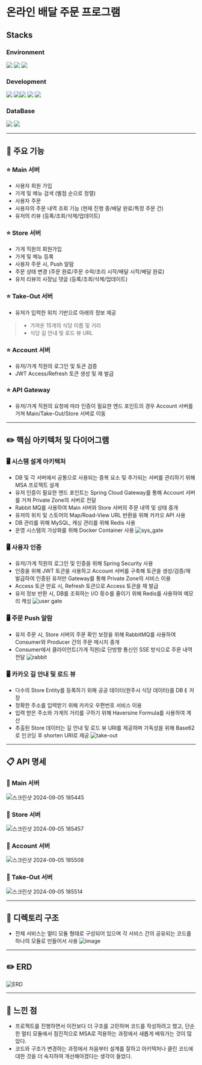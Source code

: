 # 온라인 배달 주문 프로그램

## Stacks
### Environment
<img src="https://img.shields.io/badge/IntelliJIDEA-000000.svg?style=flat-square&logo=intellij-idea&logoColor=white"/> <img src="https://img.shields.io/badge/GitHub-181717?style=flat-square&logo=GitHub&logoColor=ffffff"/> <img src="https://img.shields.io/badge/Git-F05032?style=flat-square&logo=Git&logoColor=ffffff"/>

### Development
<img src="https://img.shields.io/badge/java-%23ED8B00.svg?style=flat-square&logo=openjdk&logoColor=white"/> <img src="https://img.shields.io/badge/spring-%236DB33F.svg?style=flat-square&logo=spring&logoColor=white"/><img src="https://img.shields.io/badge/docker-%230db7ed.svg?style=flat-square&logo=docker&logoColor=white"/> <img src="https://img.shields.io/badge/-Swagger-%23Clojure?style=flat-square&logo=swagger&logoColor=white"/> <img src="https://img.shields.io/badge/Rabbitmq-FF6600?style=flat-square&logo=rabbitmq&logoColor=white"/>
<img src=""/>

### DataBase
<img src="https://img.shields.io/badge/mysql-4479A1.svg?style=flat-square&logo=mysql&logoColor=white"/> <img src="https://img.shields.io/badge/redis-%23DD0031.svg?style=flat-square&logo=redis&logoColor=white"/>

------------
## 📌 주요 기능
### ⭐️ Main 서버
- 사용자 회원 가입
- 가게 및 메뉴 검색 (별점 순으로 정렬)
- 사용자 주문
- 사용자의 주문 내역 조회 기능 (현재 진행 중/배달 완료/특정 주문 건)
- 유저의 리뷰 (등록/조회/삭제/업데이트)

### ⭐️ Store 서버

- 가게 직원의 회원가입
- 가게 및 메뉴 등록 
- 사용자 주문 시, Push 알람 
- 주문 상태 변경 (주문 완료/주문 수락/조리 시작/배달 시작/배달 완료)
- 유저 리뷰의 사장님 댓글 (등록/조회/삭제/업데이트)

### ⭐️ Take-Out 서버

- 유저가 입력한 위치 기반으로 아래의 정보 제공 
> - 가까운 15개의 식당 이름 및 거리
> - 식당 길 안내 및 로드 뷰 URL

### ⭐️ Account 서버

- 유저/가게 직원의 로그인 및 토큰 검증
- JWT Access/Refresh 토큰 생성 및 재 발급

### ⭐️ API Gateway

- 유저/가게 직원의 요청에 따라 인증이 필요한 엔드 포인트의 경우 Account 서버를 거쳐 Main/Take-Out/Store 서버로 이동 


------------
## ✏️ 핵심 아키텍처 및 다이어그램
### 🖥  시스템 설계 아키텍처
- DB 및 각 서버에서 공통으로 사용되는 중복 요소 및 추가되는 서버를 관리하기 위해 MSA 프로젝트 설계
- 유저 인증이 필요한 엔드 포인트는 Spring Cloud Gateway를 통해 Account 서버를 거쳐 Private Zone의 서버로 전달
- Rabbit MQ를 사용하여 Main 서버와 Store 서버의 주문 내역 및 상태 중개
- 유저의 위치 및 스토어의 Map/Road-View URL 반환을 위해 카카오 API 사용
- DB 관리를 위해 MySQL, 캐싱 관리를 위해 Redis 사용
- 운영 시스템의 가상화를 위해 Docker Container 사용
  ![sys_gate](https://github.com/user-attachments/assets/11bbd69e-8f83-44c5-813c-a32115d5e4af)
### 🖥  사용자 인증
- 유저/가게 직원의 로그인 및 인증을 위해 Spring Security 사용
- 인증을 위해 JWT 토큰을 사용하고 Account 서버를 구축해 토큰을 생성/검증/재 발급하여 인증된 유저만 Gateway를 통해 Private Zone의 서비스 이용
- Access 토큰 만료 시, Refresh 토큰으로 Access 토큰을 재 발급
- 유저 정보 반환 시, DB를 조회하는 I/O 횟수를 줄이기 위해 Redis를 사용하여 메모리 캐싱
  ![user gate](https://github.com/user-attachments/assets/32faebd8-80e6-4c8e-beef-f964f9697ce7)
### 🖥  주문 Push 알람
- 유저 주문 시, Store 서버의 주문 확인 보장을 위해 RabbitMQ를 사용하여 Consumer와 Producer 간의 주문 메시지 중개
- Consumer에서 클라이언트(가게 직원)로 단방향 통신인 SSE 방식으로 주문 내역 전달
  ![rabbit](https://github.com/user-attachments/assets/f308e0b8-67c7-4da1-bfde-4986f422735f)

### 🖥  카카오 길 안내 및 로드 뷰
- 다수의 Store Entity를 등록하기 위해 공공 데이터(원주시 식당 데이터)를 DBㅔ 저장
- 정확한 주소를 입력받기 위해 카카오 우편번호 서비스 이용
- 입력 받은 주소와 가게의 거리를 구하기 위해 Haversine Formula를 사용하여 계산
- 추출된 Store 데이터는 길 안내 및 로드 뷰 URI를 제공하며 가독성을 위해 Base62로 인코딩 후 shorten URI로 제공
  ![take-out](https://github.com/user-attachments/assets/01b76ee6-5e70-4a07-8a3b-8c8581156941)

------------
## 📋 API 명세
### 📎  Main 서버
![스크린샷 2024-09-05 185445](https://github.com/user-attachments/assets/3d5a88ec-95fc-43ed-88c4-73402c75ba7d)
### 📎  Store 서버
![스크린샷 2024-09-05 185457](https://github.com/user-attachments/assets/de195f28-38db-4f89-8959-90de891e42b8)
### 📎  Account 서버
![스크린샷 2024-09-05 185508](https://github.com/user-attachments/assets/660e806a-d2c3-44b5-9bd6-13839e692c5d)
### 📎  Take-Out 서버
![스크린샷 2024-09-05 185514](https://github.com/user-attachments/assets/6ae6a07e-8a67-4b5f-9409-36a59ae40865)

------------
## 📂 디렉토리 구조
- 전체 서비스는 멀티 모듈 형태로 구성되어 있으며 각 서비스 간의 공유되는 코드를 하나의 모듈로 만들어서 사용
  ![image](https://github.com/user-attachments/assets/0b7760c8-27a1-4399-9b08-c6402e319c7b)
------------
## ✏️ ERD
![ERD](https://github.com/user-attachments/assets/e72c2d91-50a9-45e8-af84-12713cfe9493)
____________

## 📝 느낀  점
- 프로젝트를 진행하면서 이전보다 더 구조를 고민하며 코드를 작성하려고 했고, 단순한 멀티 모듈에서 점진적으로 MSA로 적용하는 과정에서 새롭게 배워가는 것이 많았다.
- 코드와 구조가 변경하는 과정에서 처음부터 설계를 잘하고 아키텍처나 클린 코드에 대한 것을 더 숙지하여 개선해야겠다는 생각이 들었다.

